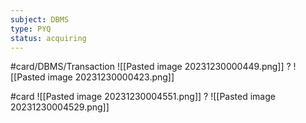 ```yaml
---
subject: DBMS
type: PYQ
status: acquiring
---
```

#card/DBMS/Transaction 
![[Pasted image 20231230000449.png]]
?
![[Pasted image 20231230000423.png]] 

#card
![[Pasted image 20231230004551.png]]
?
![[Pasted image 20231230004529.png]] <!--SR:!2024-01-28,4,170-->

